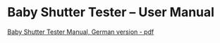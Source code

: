 # Baby Shutter Tester – User Manual  

[Baby Shutter Tester Manual, German version - pdf](documentation/BabyShutterTester_Manual_de.pdf)

